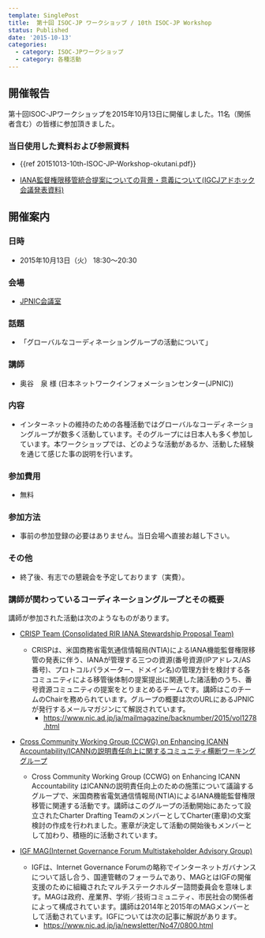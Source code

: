 ```yaml
---
template: SinglePost
title:  第十回 ISOC-JP ワークショップ / 10th ISOC-JP Workshop
status: Published
date: '2015-10-13'
categories:
  - category: ISOC-JPワークショップ
  - category: 各種活動
---
```


## 開催報告

第十回ISOC-JPワークショップを2015年10月13日に開催しました。11名（関係者含む）の皆様に参加頂きました。

### 当日使用した資料および参照資料
*  {{ref 20151013-10th-ISOC-JP-Workshop-okutani.pdf}}

*  [IANA監督権限移管統合提案についての背景・意義について(IGCJアドホック会議発表資料)](http://igcj.jp/meetings/2015/0901/20150901-okutani.pdf)

## 開催案内

### 日時
  * 2015年10月13日（火） 18:30〜20:30
### 会場
  * [JPNIC会議室](https://www.nic.ad.jp/ja/profile/map.html)
### 話題
  * 「グローバルなコーディネーショングループの活動について」
### 講師
  * 奥谷　泉 様 (日本ネットワークインフォメーションセンター(JPNIC))
### 内容
  * インターネットの維持のための各種活動ではグローバルなコーディネーショングループが数多く活動しています。そのグループには日本人も多く参加しています。本ワークショップでは、どのような活動があるか、活動した経験を通じて感じた事の説明を行います。
### 参加費用
  * 無料
### 参加方法
  * 事前の参加登録の必要はありません。当日会場へ直接お越し下さい。
### その他
  * 終了後、有志での懇親会を予定しております（実費）。

### 講師が関わっているコーディネーショングループとその概要

講師が参加された活動は次のようなものがあります。

* [CRISP Team (Consolidated RIR IANA Stewardship Proposal Team)](https://www.nro.net/nro-and-internet-governance/iana-oversight/consolidated-rir-iana-stewardship-proposal-team-crisp-team)
  * CRISPは、米国商務省電気通信情報局(NTIA)によるIANA機能監督権限移管の発表に伴う、IANAが管理する三つの資源(番号資源(IPアドレス/AS番号)、プロトコルパラメーター、ドメイン名)の管理方針を検討する各コミュニティによる移管後体制の提案提出に関連した諸活動のうち、番号資源コミュニティの提案をとりまとめるチームです。講師はこのチームのChairを務められています。グループの概要は次のURLにあるJPNICが発行するメールマガジンにて解説されています。
    * https://www.nic.ad.jp/ja/mailmagazine/backnumber/2015/vol1278.html
* [Cross Community Working Group (CCWG) on Enhancing ICANN Accountability/ICANNの説明責任向上に関するコミュニティ横断ワーキンググループ](https://community.icann.org/display/acctcrosscomm/CCWG+on+Enhancing+ICANN+Accountability)
  * Cross Community Working Group (CCWG) on Enhancing ICANN Accountability はICANNの説明責任向上のための施策について議論するグループで、米国商務省電気通信情報局(NTIA)によるIANA機能監督権限移管に関連する活動です。講師はこのグループの活動開始にあたって設立されたCharter Drafting TeamのメンバーとしてCharter(憲章)の文案検討の作成を行われました。憲章が決定して活動の開始後もメンバーとして加わり、積極的に活動されています。

* [IGF MAG(Internet Governance Forum Multistakeholder Advisory Group)](http://www.intgovforum.org/cms/magabout)
  * IGFは、Internet Governance Forumの略称でインターネットガバナンスについて話し合う、国連管轄のフォーラムであり、MAGとはIGFの開催支援のために組織されたマルチステークホルダー諮問委員会を意味します。MAGは政府、産業界、学術／技術コミュニティ、市民社会の関係者によって構成されています。講師は2014年と2015年のMAGメンバーとして活動されています。IGFについては次の記事に解説があります。
    * https://www.nic.ad.jp/ja/newsletter/No47/0800.html
